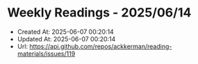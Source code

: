 # Weekly Readings - 2025/06/14

- Created At: 2025-06-07 00:20:14
- Updated At: 2025-06-07 00:20:14
- Url: https://api.github.com/repos/ackkerman/reading-materials/issues/119

